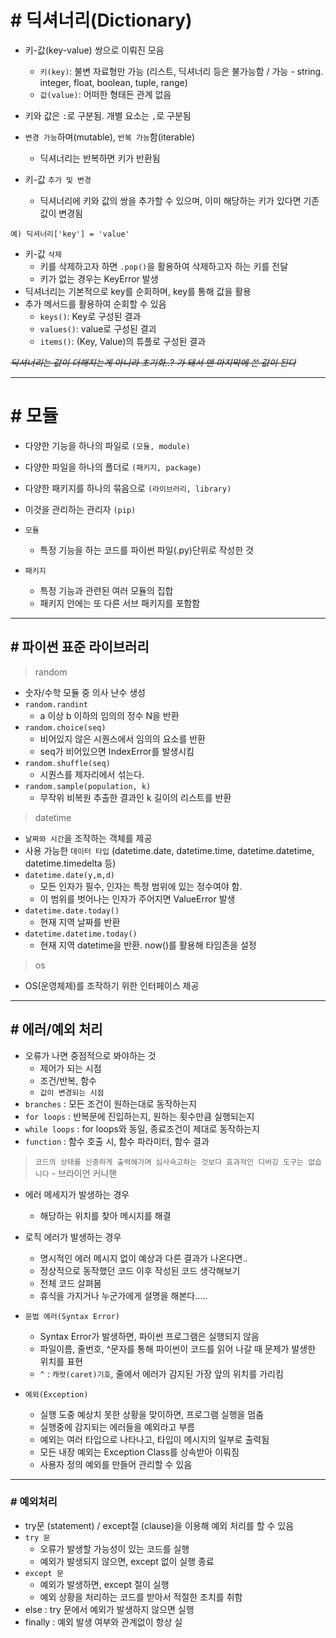 # # 딕셔너리(Dictionary)

- 키-값(key-value) 쌍으로 이뤄진 모음
    - `키(key)`: 불변 자료형만 가능 (리스트, 딕셔너리 등은 불가능함 / 가능 - string. integer, float, boolean, tuple, range)
    - `값(value)`: 어떠한 형태든 관계 없음
- 키와 값은 `:`로 구분됨. 개별 요소는 `,`로 구분됨
- `변경 가능`하며(mutable), `반복 가능`함(iterable)
    - 딕셔너리는 반복하면 키가 반환됨

- 키-값 `추가 및 변경`
    - 딕셔너리에 키와 값의 쌍을 추가할 수 있으며, 이미 해당하는 키가 있다면 기존 값이 변경됨
```
예) 딕셔너리['key'] = 'value'
```

- 키-값 `삭제`
    - 키를 삭제하고자 하면 `.pop()`을 활용하여 삭제하고자 하는 키를 전달
    - 키가 없는 경우는 KeyError 발생
- 딕셔너리는 기본적으로 key를 순회하며, key를 통해 값을 활용
- 추가 메서드를 활용하여 순회할 수 있음
    - `keys()`: Key로 구성된 결과
    - `values()`: value로 구성된 결괴
    - `items()`: (Key, Value)의 튜플로 구성된 결과

~~*딕셔너리는 값이 더해지는게 아니라 초기화..? 가 돼서 맨 마지막에 쓴 값이 된다*~~

-------------------------------------------

# # 모듈

- 다양한 기능을 하나의 파일로 `(모듈, module)`
- 다양한 파일을 하나의 폴더로 `(패키지, package)`
- 다양한 패키지를 하나의 묶음으로 `(라이브러리, library)`
- 이것을 관리하는 관리자 `(pip)`

- `모듈`
    - 특정 기능을 하는 코드를 파이썬 파일(.py)단위로 작성한 것
- `패키지`
    - 특정 기능과 관련된 여러 모듈의 집합
    - 패키지 안에는 또 다른 서브 패키지를 포함함
------------------------------------------

## # 파이썬 표준 라이브러리
> random
- 숫자/수학 모듈 중 의사 난수 생성
- `random.randint`
    - a 이상 b 이하의 임의의 정수 N을 반환
- `random.choice(seq)`
    - 비어있지 않은 시퀀스에서 임의의 요소를 반환
    - seq가 비어있으면 IndexError를 발생시킴
- `random.shuffle(seq)`
    - 시퀀스를 제자리에서 섞는다.
- `random.sample(population, k)`
    - 무작위 비복원 추출한 결과인 k 길이의 리스트를 반환

> datetime
- `날짜와 시간`을 조작하는 객체를 제공
- 사용 가능한 `데이터 타입` (datetime.date, datetime.time, datetime.datetime, datetime.timedelta 등)
- `datetime.date(y,m,d)`
    - 모든 인자가 필수, 인자는 특정 범위에 있는 정수여야 함.
    - 이 범위를 벗어나는 인자가 주어지면 ValueError 발생
- `datetime.date.today()`
    - 현재 지역 날짜를 반환
- `datetime.datetime.today()`
    - 현재 지역 datetime을 반환. now()를 활용해 타임존을 설정

> os
- OS(운영체제)를 조작하기 위한 인터페이스 제공

---------------------------------------------
## # 에러/예외 처리
- 오류가 나면 중점적으로 봐야하는 것
    - 제어가 되는 시점
    - 조건/반복, 함수
    - `값이 변경되는 시점`
- `branches` : 모든 조건이 원하는대로 동작하는지
- `for loops` : 반복문에 진입하는지, 원하는 횟수만큼 실행되는지
- `while loops` : for loops와 동일, 종료조건이 제대로 동작하는지
- `function` : 함수 호출 시, 함수 파라미터, 함수 결과

> `코드의 상태를 신중하게 출력해가며 심사숙고하는 것보다 효과적인 디버깅 도구는 없습니다` - 브라이언 커니핸

- 에러 메세지가 발생하는 경우
    - 해당하는 위치를 찾아 메시지를 해결
- 로직 에러가 발생하는 경우
    - 명시적인 에러 메시지 없이 예상과 다른 결과가 나온다면..
    - 정상적으로 동작했던 코드 이후 작성된 코드 생각해보기
    - 전체 코드 살펴봄
    - 휴식을 가지거나 누군가에게 설명을 해본다.....

- `문법 에러(Syntax Error)`
    - Syntax Error가 발생하면, 파이썬 프로그램은 실행되지 않음
    - 파일이름, 줄번호, ^문자를 통해 파이썬이 코드를 읽어 나갈 때 문제가 발생한 위치를 표현
    - `^` : `캐럿(caret)기호`, 줄에서 에러가 감지된 가장 앞의 위치를 가리킴

- `예외(Exception)`
    - 실행 도중 예상치 못한 상황을 맞이하면, 프로그램 실행을 멈춤
    - 실행중에 감지되는 에러들을 예외라고 부름
    - 예외는 여러 타입으로 나타나고, 타입이 메시지의 일부로 출력됨
    - 모든 내장 예외는 Exception Class를 상속받아 이뤄짐
    - 사용자 정의 예외를 만들어 관리할 수 있음

--------------------------------------------
### # 예외처리
- try문 (statement) / except절 (clause)을 이용해 예외 처리를 할 수 있음
- `try 문`
    - 오류가 발생할 가능성이 있는 코드를 실행
    - 예외가 발생되지 않으면, except 없이 실행 종료
- `except 문`
    - 예외가 발생하면, except 절이 실행
    - 예외 상황을 처리하는 코드를 받아서 적절한 조치를 취함
- else : try 문에서 예외가 발생하지 않으면 실행
- finally : 예외 발생 여부와 관계없이 항상 실
